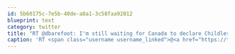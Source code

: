 ```yaml
---
id: 5b60175c-7e5b-40de-a8a1-3c58faa92012
blueprint: text
category: twitter
title: "RT @dbarefoot: I'm still waiting for Canada to declare Childless Adults' Day. Get on that, @pmharper."
caption: 'RT <span class="username username_linked">@<a href="https://twitter.com/dbarefoot" title="Darren Barefoot">dbarefoot</a></span>: I''m still waiting for Canada to declare Childless Adults'' Day. Get on that, @pmharper.'
---
```

